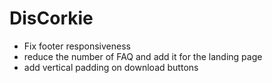 # DisCorkie
- Fix footer responsiveness
- reduce the number of FAQ and add it for the landing page
- add vertical padding on download buttons


